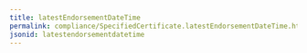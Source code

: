 ```yaml
---
title: latestEndorsementDateTime
permalink: compliance/SpecifiedCertificate.latestEndorsementDateTime.html
jsonid: latestendorsementdatetime
---
```

